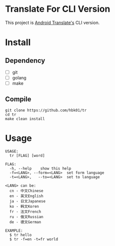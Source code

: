 # Translate For CLI Version

This project is [Android Translate's](https://github.com/hbk01/Translate) CLI version.

# Install

## Dependency

- [ ] git
- [ ] golang
- [ ] make

## Compile

```shell
git clone https://github.com/hbk01/tr
cd tr
make clean install
```

# Usage

```
USAGE:
  tr [FLAG] [word]

FLAG:
  -h, --help    show this help
  -f=<LANG>, --form=<LANG>  set form language
  -t=<LANG>,   --to=<LANG>  set to language

<LANG> can be:
  cn - 中文Chinese
  en - 英文English
  ja - 日文Japanese
  ko - 韩文Koren
  fr - 法文French
  ru - 俄文Russian
  de - 德文German

EXAMPLE:
  $ tr hello
  $ tr -f=en -t=fr world
```

